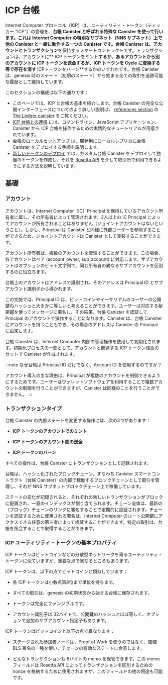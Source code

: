 # ICP 台帳


Internet Computer プロトコル（ICP）は、ユーティリティ・トークン（ティッカー “ICP"）の管理を、**台帳 Canister **と呼ばれる特殊な Canister を使って行います。これは Internet Computer の特別なサブネット（NNS サブネット）上で他の Canister と一緒に動作する一つの Canister です。台帳 Canister は、**アカウント**と**トランザクション**を保持するスマートコントラクトです。トランザクションは、アカウントに** ICP トークンをミント**するか、あるアカウントから別のアカウントに **ICP トークンを送金**するか、ICP トークンを Cycle に変換する等で存在を消す** ICPトークンをバーン**するかのいずれかです。台帳 Canister は、genesis 時のステート（初期のステート）から始まる全ての取引を追跡可能な履歴として維持しています。

このセクションの構成は以下の通りです：

- このページでは、ICP と台帳の基本を紹介します。台帳 Canister の完全な公開インターフェースについてのより詳しい説明は、 [references section](/docs/current/references/) の [The Ledger canister](/docs/current/references/ledger) をご覧ください。
- [ICP 台帳との連携](interact-with-ledger.md) には、コマンドライン、JavaScript アプリケーション、 Canister から ICP 台帳を操作するための実践的なチュートリアルが用意されています。
- [台帳のローカルセットアップ](./ledger-local-setup.md) は、開発用にローカルレプリカに台帳 Canister をデプロイする手順を説明します。
- [新しいトークンのデプロイ](./deploy-new-token.md) では、カスタム台帳 Canister をデプロイして独自のトークンを作成し、それを [Rosetta API](../rosetta/) を介して取引所で利用できるようにする方法を説明しています。

## 基礎

### アカウント

アカウントは、Internet Computer（IC）Principal を保持しているアカウント所有者に属し、その所有者によって管理されます。2人以上の IC Principal によってアカウントが所有されることはありません（ジョイントアカウントはないということ）。しかし、Principal は Canister と同様に外部ユーザーを参照することができるため、ジョイントアカウントは Canister として実装することができます。

アカウント所有者は、複数のアカウントを管理することができます。この場合、各アカウントはペア (account_owner, sub_account) に対応します。サブアカウントはオプションのビット文字列で、同じ所有者の異なるサブアカウントを区別するのに役立ちます。

台帳上のアカウントはアドレスで識別され、そのアドレスは Principal ID とサブアカウント識別子から導かれます。

この文脈では、Principal ID は、ビットコインやイーサリアムのユーザーの公開鍵のハッシュと大まかに等しいと考えることができます。ユーザーは対応する秘密鍵を使ってメッセージに署名し、その結果、台帳 Canister を認証して Principal のアカウントで操作することになります。Canister は、台帳 Canister にアカウントを持つこともでき、その場合のアドレスは Canister の Principal に由来します。

台帳 Canister は、Internet Computer 内部の管理操作を使用して初期化されます。初期化プロセスの一部として、アカウントと関連する ICP トークン残高のセットで Canister が作成されます。

:::note なぜ台帳は Principal ID だけでなく、Account ID を使用するのですか？

アカウント導入の主な理由は、Principal が複数のアカウントを制御できるようにするためです。ユーザーはウォレットソフトウェアを利用することで複数アカウントの制御を行うことができますが、Canister は同様のことを行うことができません。
:::

### トランザクションタイプ

台帳 Canister の内部ステートを変更する操作には、次の3つがあります：

-   **ICP トークンのアカウントでのミント**

-   **ICP トークンのアカウント間の送金**

-   **ICP トークンのバーン**

すべての操作は、台帳 Canister にトランザクションとして記録されます。

台帳は、ハッシュ化されたブロックチェーン、すなわち Canister スマートコントラクト（台帳 Canister）の内部で稼働するブロックチェーンとして取引を管理し、それが NNS サブネットブロックチェーン上で稼働しています。

ステートの変化が記録されると、それぞれの新しいトランザクションがブロックに配置され、一意のインデックスが割り当てられます。チェーン全体は、最新の（ブロック）チェーンのリンクに署名することで定期的に認証されます。チェーンを認証するために使用される署名は、Internet Computer のルート公開鍵にアクセスできる任意の第三者によって検証することができます。特定の取引は、台帳を照会することで取得することができます。


### ICP ユーティリティ・トークンの基本プロパティ

ICP トークンはビットコインなどの分散型ネットワークを司るユーティリティ・トークンに似ていますが、重要な点で異なるところもあります。

ICP トークンは、以下の点でビットコインと類似しています：

- 各 ICP トークンは小数点第8位まで単位を持ちます。

- すべての取引は、genesis の初期状態から始まる台帳に保存されます。

- トークンは完全にファンジブルです。

- アカウント識別子は 32バイトで、公開鍵のハッシュとほぼ等しく、オプションで追加のサブアカウント指定子もあります。

ICP トークンはビットコインと以下の点で異なります：

- ステークされた参加者ノードは、Proof of Work を使うのではなく、閾値 BLS 署名の一種を使い、チェーンの有効なステートに合意します。

- どんなトランザクションも 8バイトの memo を保管できます。この memo フィールドは Rosetta API によってトランザクションを区別するための nonce を格納するために使用されますが、このフィールドの他の用途も可能です。

<!--
# The ICP Ledger


The Internet Computer Protocol (ICP) implements management of its utility token (ticker "ICP") using a specialized canister, called the **ledger canister**. There is a single ledger canister which runs alongside other canisters on a special subnet of the Internet Computer - the NNS subnet. The ledger canister is a smart contract that holds **accounts** and **transactions**. These transactions either **mint ICP tokens** for accounts, **transfer ICP tokens** from one account to another, or **burn ICP tokens**, eliminating them from existence, e.g. while converting ICP tokens to cycles. The ledger canister maintains a traceable history of all transactions starting from its genesis state (initial state). 

This section is structured as follows:

- This page provides an introduction to the basics of ICP and the ledger. For a more detailed explanation of the complete public interface of the ledger canister head over to the [specification](/docs/current/references/ledger) in the [references section](/docs/current/references/).
- [Interact with the ICP ledger](interact-with-ledger.md) provides hands on tutorials to interact with the ICP ledger from the command line, JavaScript applications and from canisters.
- [Ledger Local Setup](./ledger-local-setup.md) walks you through the steps to deploy a ledger canister to your local replica for development.
- [Deploy New Token](./deploy-new-token.md) explains how you can create your own token by deploying a custom ledger canister and make it available to exchanges via the [Rosetta API](../rosetta/).

## The Basics

### Accounts

An account belongs to and is controlled by the account owner who must be an Internet Computer (IC) principal. No account can be owned by two or more IC principals (no "joint accounts"). However, since a principal can refer to an external user as well as to a canister, joint accounts can be implemented as canisters.

An account owner may control more than one account. In this case, each account corresponds to a pair (account_owner, sub_account). The sub-account is an optional bitstring which helps distinguish between the different sub-accounts of the same owner.

An account on the ledger is identified by its address, which is derived from the principal ID and sub-account identifier.

In this context, you can think of principal identifiers as a rough equivalent to the hash of a user’s public key for Bitcoin or Ethereum. You use the corresponding secret key to sign messages and therefore authenticate to the ledger canister and operate on the principal’s account. Canisters can also have accounts in the ledger canister, in which case the address is derived from the canister’s principal.

The ledger canister is initialized using administrative operations that are internal to the Internet Computer. As part of the initialization process, the canister is created with the set of accounts and associated ICP token balances.

:::note Why does the ledger use Account IDs and not just Principal IDs?

The main reason for introducing accounts was to allow a principal to control multiple accounts. While this could be abstracted away for a user by a the wallet software, this is not possible for canisters.
:::

### Transaction types

There are three operations that can change the internal state of the ledger canister:

-   **Minting ICP tokens** for accounts.

-   **Transferring ICP tokens** between accounts.

-   **Burning ICP tokens**.

All operations are recorded as transactions in the ledger canister.

The ledger maintains the transactions as a hashed blockchain, i.e., a blockchain running inside a cansiter smart contract (the ledger canister), which in turn is running on the NNS subnet blockchain.

As state changes are recorded, each new transaction is placed in a block and assigned a unique index. The entire chain is regularly authenticated by signing the latest chain link. The signature used to authenticate the chain can be verified by any third party who has access to the root public key of the Internet Computer. Specific transactions can be retrieved by querying the ledger.


### Basic properties for ICP utility tokens

The ICP token is similar to utility tokens governing decentralized networks such as Bitcoin, but also differs in important ways.

The ICP token is similar to Bitcoin in the following ways:

-   Each ICP token is divisible 10^8 times.

-   All transactions are stored in the ledger starting with the genesis initial state.

-   Tokens are entirely fungible.

-   Account identifiers are 32 bytes and are roughly the equivalent of the hash of a public key, optionally together with some additional sub-account specifier.

The ICP token differs from Bitcoin in the following ways:

-   Rather than using proof of work, staked participant nodes use a variant of threshold BLS signatures to agree on a valid state of the chain.

-   Any transaction can store an 8-byte memo — this memo field is used by the Rosetta API to store the nonce that distinguishes between transactions. However, other uses for the field are possible.

-->